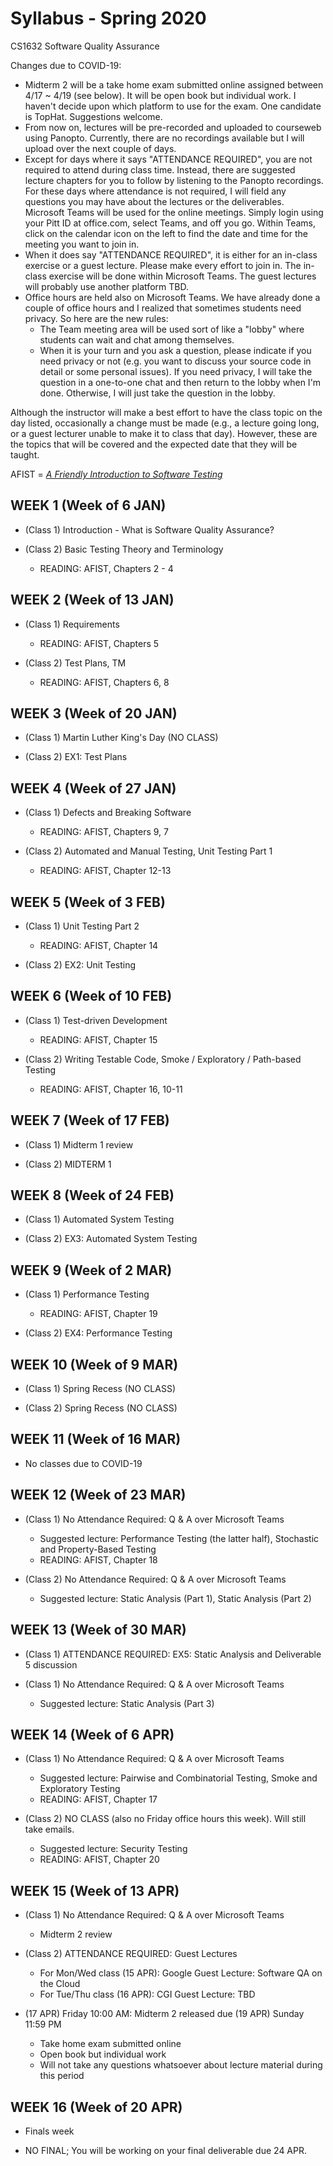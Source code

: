 # Syllabus - Spring 2020
CS1632 Software Quality Assurance

Changes due to COVID-19:
* Midterm 2 will be a take home exam submitted online assigned between 4/17 ~ 4/19 (see below).  It will be open book but individual work.  I haven't decide upon which platform to use for the exam.  One candidate is TopHat.  Suggestions welcome.
* From now on, lectures will be pre-recorded and uploaded to courseweb using Panopto.  Currently, there are no recordings available but I will upload over the next couple of days.
* Except for days where it says "ATTENDANCE REQUIRED", you are not required to attend during class time.  Instead, there are suggested lecture chapters for you to follow by listening to the Panopto recordings.  For these days where attendance is not required, I will field any questions you may have about the lectures or the deliverables.  Microsoft Teams will be used for the online meetings.  Simply login using your Pitt ID at office.com, select Teams, and off you go.  Within Teams, click on the calendar icon on the left to find the date and time for the meeting you want to join in.
* When it does say "ATTENDANCE REQUIRED", it is either for an in-class exercise or a guest lecture.  Please make every effort to join in.  The in-class exercise will be done within Microsoft Teams.  The guest lectures will probably use another platform TBD.
* Office hours are held also on Microsoft Teams.  We have already done a couple of office hours and I realized that sometimes students need privacy.  So here are the new rules:
  * The Team meeting area will be used sort of like a "lobby" where students can wait and chat among themselves.
  * When it is your turn and you ask a question, please indicate if you need privacy or not (e.g. you want to discuss your source code in detail or some personal issues).  If you need privacy, I will take the question in a one-to-one chat and then return to the lobby when I'm done.  Otherwise, I will just take the question in the lobby.



Although the instructor will make a best effort to have the class topic on the day listed, occasionally a change must be made (e.g., a lecture going long, or a guest lecturer unable to make it to class that day).  However, these are the topics that will be covered and the expected date that they will be taught.

AFIST = [_A Friendly Introduction to Software Testing_](software-quality-assurance-textbook.pdf)

## WEEK 1 (Week of 6 JAN)
* (Class 1) Introduction - What is Software Quality Assurance?

* (Class 2)  Basic Testing Theory and Terminology
  * READING: AFIST, Chapters 2 - 4

## WEEK 2 (Week of 13 JAN)

* (Class 1) Requirements
  * READING: AFIST, Chapters 5

* (Class 2) Test Plans, TM
  * READING: AFIST, Chapters 6, 8

## WEEK 3 (Week of 20 JAN)
  
* (Class 1) Martin Luther King's Day (NO CLASS)

* (Class 2) EX1: Test Plans

## WEEK 4 (Week of 27 JAN)

* (Class 1) Defects and Breaking Software
  * READING: AFIST, Chapters 9, 7
  
* (Class 2) Automated and Manual Testing, Unit Testing Part 1
  * READING: AFIST, Chapter 12-13


## WEEK 5 (Week of 3 FEB)

* (Class 1) Unit Testing Part 2
  * READING: AFIST, Chapter 14
 
* (Class 2) EX2: Unit Testing

## WEEK 6 (Week of 10 FEB)

* (Class 1) Test-driven Development
  * READING: AFIST, Chapter 15

* (Class 2) Writing Testable Code, Smoke / Exploratory / Path-based Testing
  * READING: AFIST, Chapter 16, 10-11

## WEEK 7 (Week of 17 FEB)

* (Class 1) Midterm 1 review

* (Class 2) MIDTERM 1

## WEEK 8 (Week of 24 FEB)

* (Class 1) Automated System Testing

* (Class 2) EX3: Automated System Testing

## WEEK 9 (Week of 2 MAR)

* (Class 1) Performance Testing
  * READING: AFIST, Chapter 19
  
* (Class 2) EX4: Performance Testing

## WEEK 10 (Week of 9 MAR)

* (Class 1) Spring Recess (NO CLASS)

* (Class 2) Spring Recess (NO CLASS)

## WEEK 11 (Week of 16 MAR)

* No classes due to COVID-19

## WEEK 12 (Week of 23 MAR)

* (Class 1) No Attendance Required: Q & A over Microsoft Teams
  * Suggested lecture: Performance Testing (the latter half), Stochastic and Property-Based Testing
  * READING: AFIST, Chapter 18
  
* (Class 2) No Attendance Required: Q & A over Microsoft Teams
  * Suggested lecture: Static Analysis (Part 1), Static Analysis (Part 2)

## WEEK 13 (Week of 30 MAR)

* (Class 1) ATTENDANCE REQUIRED: EX5: Static Analysis and Deliverable 5 discussion

* (Class 1) No Attendance Required: Q & A over Microsoft Teams
  * Suggested lecture: Static Analysis (Part 3)

## WEEK 14 (Week of 6 APR)

* (Class 1) No Attendance Required: Q & A over Microsoft Teams
  * Suggested lecture: Pairwise and Combinatorial Testing, Smoke and Exploratory Testing
  * READING: AFIST, Chapter 17

* (Class 2) NO CLASS (also no Friday office hours this week).  Will still take emails.
  * Suggested lecture: Security Testing
  * READING: AFIST, Chapter 20
  
## WEEK 15 (Week of 13 APR)

* (Class 1) No Attendance Required: Q & A over Microsoft Teams
  * Midterm 2 review
  
* (Class 2) ATTENDANCE REQUIRED: Guest Lectures
  * For Mon/Wed class (15 APR): Google Guest Lecture: Software QA on the Cloud
  * For Tue/Thu class (16 APR): CGI Guest Lecture: TBD
  
* (17 APR) Friday 10:00 AM: Midterm 2 released due (19 APR) Sunday 11:59 PM
  * Take home exam submitted online
  * Open book but individual work
  * Will not take any questions whatsoever about lecture material during this period

## WEEK 16 (Week of 20 APR)

* Finals week

* NO FINAL; You will be working on your final deliverable due 24 APR.
